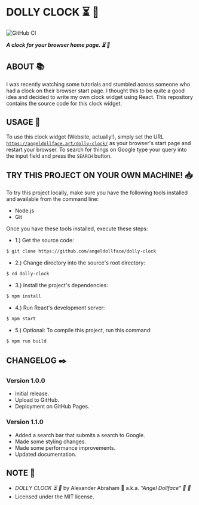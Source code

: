 # DOLLY CLOCK :hourglass_flowing_sand: :dolls:

![GitHub CI](https://github.com/angeldollface/dolly-clock/actions/workflows/react.yml/badge.svg)

***A clock for your browser home page. :hourglass_flowing_sand: :dolls:***

## ABOUT :books:

I was recently watching some tutorials and stumbled across someone who had a clock on their browser start page. I thought this to be quite a good idea and decided to write my own clock widget using React. This repository contains the source code for this clock widget.

## USAGE :hammer:

To use this clock widget (Website, actually!), simply set the URL [`https://angeldollface.art/dolly-clock/`](https://angeldollface.art/dolly-clock/) as your browser's start page and restart your browser. To search for things on Google type your query into the input field and press the `SEARCH` button.

## TRY THIS PROJECT ON YOUR OWN MACHINE! :inbox_tray:

To try this project locally, make sure you have the following tools installed and available from the command line:

- Node.js
- Git

Once you have these tools installed, execute these steps:

- 1.) Get the source code:

```bash
$ git clone https://github.com/angeldollface/dolly-clock
```

- 2.) Change directory into the source's root directory:

```bash
$ cd dolly-clock
```

- 3.) Install the project's dependencies:

```bash
$ npm install
```

- 4.) Run React's development server:

```bash
$ npm start
```

- 5.) Optional: To compile this project, run this command:

```bash
$ npm run build
```


## CHANGELOG :black_nib:

### Version 1.0.0

- Initial release.
- Upload to GitHub.
- Deployment on GitHub Pages.

### Version 1.1.0

- Added a search bar that submits a search to Google.
- Made some styling changes.
- Made some performance improvements.
- Updated documentation.

## NOTE :scroll:

- *DOLLY CLOCK :hourglass_flowing_sand: :dolls:* by Alexander Abraham :black_heart: a.k.a. *"Angel Dollface" :dolls: :ribbon:*
- Licensed under the MIT license.
